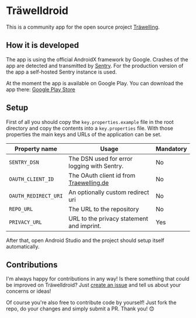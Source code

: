 # Träwelldroid

This is a community app for the open source project
[Träwelling](https://github.com/Traewelling/traewelling).

## How it is developed

The app is using the official AndroidX framework by Google. Crashes of the app are detected and
transmitted by [Sentry](https://sentry.io). For the production version of the app a self-hosted
Sentry instance is used.

At the moment the app is available on Google Play. You can download the app there:
[Google Play Store](https://play.google.com/store/apps/details?id=de.hbch.traewelling)

## Setup

First of all you should copy the `key.properties.example` file in the root directory and copy the
contents into a `key.properties` file. With those properties the main keys and URLs of the
application
can be set.

| Property name        | Usage                                                                                   | Mandatory |
|----------------------|-----------------------------------------------------------------------------------------|-----------|
| `SENTRY_DSN`         | The DSN used for error logging with Sentry.                                             | No        |
| `OAUTH_CLIENT_ID`    | The OAuth client id from [Traewelling.de](https://traewelling.de/settings/applications) | No        |
| `OAUTH_REDIRECT_URI` | An optionally custom redirect uri                                                       | No        |
| `REPO_URL`           | The URL to the repository                                                               | No        |
| `PRIVACY_URL`        | URL to the privacy statement and imprint.                                               | Yes       |

After that, open Android Studio and the project should setup itself automatically.

## Contributions

I'm always happy for contributions in any way! Is there something that could be improved on
Träwelldroid?
Just [create an issue](https://github.com/Traewelldroid/traewelldroid/issues/new/choose)
and tell us about your concerns or ideas!

Of course you're also free to contribute code by yourself! Just fork the repo, do your changes and
simply submit a PR. Thank you! 😊

